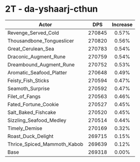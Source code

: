 # 2T - da-yshaarj-cthun
| Actor | DPS | Increase |
|---|:---:|:---:|
|Revenge_Served_Cold|270845|0.57%|
|Thousandbone_Tongueslicer|270820|0.56%|
|Great_Cerulean_Sea|270783|0.54%|
|Draconic_Augment_Rune|270759|0.54%|
|Dreambound_Augment_Rune|270752|0.53%|
|Aromatic_Seafood_Platter|270648|0.49%|
|Feisty_Fish_Sticks|270594|0.47%|
|Seamoth_Surprise|270592|0.47%|
|Filet_of_Fangs|270563|0.46%|
|Fated_Fortune_Cookie|270527|0.45%|
|Salt_Baked_Fishcake|270520|0.45%|
|Sizzling_Seafood_Medley|270514|0.44%|
|Timely_Demise|270169|0.32%|
|Roast_Duck_Delight|269715|0.15%|
|Thrice_Spiced_Mammoth_Kabob|269639|0.12%|
|Base|269318|0.00%|
